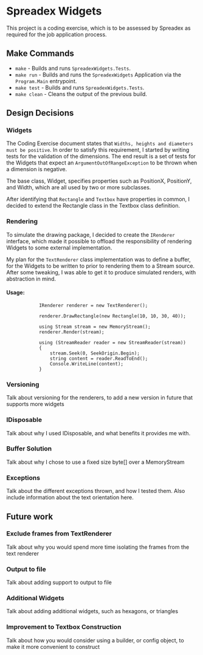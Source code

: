 # Spreadex Widgets

This project is a coding exercise, which is  to be assessed by Spreadex as required for the job application process.

## Make Commands
- `make` - Builds and runs `SpreadexWidgets.Tests`.
- `make run` - Builds and runs the `SpreadexWidgets` Application via the `Program.Main` entrypoint.
- `make test` - Builds and runs `SpreadexWidgets.Tests`.
- `make clean` - Cleans the output of the previous build.

## Design Decisions

### Widgets

The Coding Exercise document states that `Widths, heights and diameters must be positive`. In order to satisfy this requirement, I started by writing tests for the validation of the dimensions. The end result is a set of tests for the Widgets that expect an `ArgumentOutOfRangeException` to be thrown when a dimension is negative. 

The base class, Widget, specifies properties such as PositionX, PositionY, and Width, which are all used by two or more subclasses.

After identifying that `Rectangle` and `Textbox` have properties in common, I decided to extend the Rectangle class in the Textbox class definition.

### Rendering

To simulate the drawing package, I decided to create the `IRenderer` interface, which made it possible to offload the responsibility of rendering Widgets to some external implementation.

My plan for the `TextRenderer` class implementation was to define a  buffer, for the Widgets to be written to prior to rendering them to a Stream source. After some tweaking, I was able to get it to produce simulated renders, with abstraction in mind.

#### Usage:

```
            IRenderer renderer = new TextRenderer();

            renderer.DrawRectangle(new Rectangle(10, 10, 30, 40));

            using Stream stream = new MemoryStream();
            renderer.Render(stream);

            using (StreamReader reader = new StreamReader(stream))
            {
                stream.Seek(0, SeekOrigin.Begin);
                string content = reader.ReadToEnd();
                Console.WriteLine(content);
            }
```

### Versioning

Talk about versioning for the renderers, to add a new version in future that supports more widgets

### IDisposable

Talk about why I used IDisposable, and what benefits it provides me with.

### Buffer Solution

Talk about why I chose to use a fixed size byte[] over a MemoryStream

### Exceptions

Talk about the different exceptions thrown, and how I tested them.
Also include information about the text orientation here.

## Future work

### Exclude frames from TextRenderer

Talk about why you would spend more time isolating the frames from the text renderer

### Output to file

Talk about adding support to output to file

### Additional Widgets

Talk about adding additional widgets, such as hexagons, or triangles

### Improvement to Textbox Construction

Talk about how you would consider using a builder, or config object, to make it more convenient to construct 